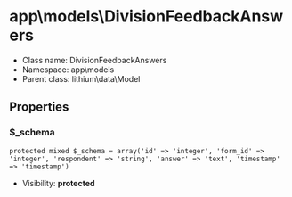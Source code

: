 app\models\DivisionFeedbackAnswers
===============






* Class name: DivisionFeedbackAnswers
* Namespace: app\models
* Parent class: lithium\data\Model





Properties
----------


### $_schema

    protected mixed $_schema = array('id' => 'integer', 'form_id' => 'integer', 'respondent' => 'string', 'answer' => 'text', 'timestamp' => 'timestamp')





* Visibility: **protected**



